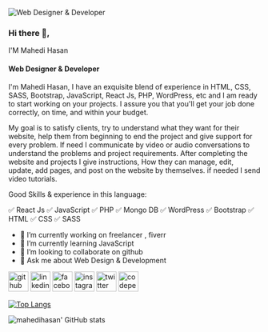 ![Web Designer & Developer](https://scontent.fdac27-1.fna.fbcdn.net/v/t39.30808-6/s960x960/240848064_163343912598451_5350819835013936445_n.jpg?_nc_cat=100&ccb=1-5&_nc_sid=e3f864&_nc_ohc=ysgDADIlSsgAX9kkgQB&_nc_ht=scontent.fdac27-1.fna&oh=1c3747afe3585cb6c4c4829b429a5b80&oe=61305EBD)

### Hi there 👋, 
I'M Mahedi Hasan
#### Web Designer & Developer


I'm Mahedi Hasan, I have an exquisite blend of experience in HTML, CSS, SASS, Bootstrap, JavaScript, React Js, PHP, WordPress, etc and I am ready to start working on your projects. I assure you that you'll get your job done correctly, on time, and within your budget.

My goal is to satisfy clients, try to understand what they want for their website, help them from beginning to end the project and give support for every problem. If need I communicate by video or audio conversations to understand the problems and project requirements. After completing the website and projects I give instructions, How they can manage, edit, update, add pages, and post on the website by themselves. if needed I send video tutorials.

Good Skills & experience in this language:

✅ React Js
✅ JavaScript
✅ PHP
✅ Mongo DB
✅ WordPress
✅ Bootstrap
✅ HTML
✅ CSS
✅ SASS

- 🔭 I’m currently working on freelancer , fiverr 
- 🌱 I’m currently learning JavaScript 
- 👯 I’m looking to collaborate on github 
- 💬 Ask me about Web Design & Development 


[<img src='https://cdn.jsdelivr.net/npm/simple-icons@3.0.1/icons/github.svg' alt='github' height='40'>](https://github.com/mdmahedihasan727)  [<img src='https://cdn.jsdelivr.net/npm/simple-icons@3.0.1/icons/linkedin.svg' alt='linkedin' height='40'>](https://www.linkedin.com/in/md-mahedi-hasan-3b891719a/)  [<img src='https://cdn.jsdelivr.net/npm/simple-icons@3.0.1/icons/facebook.svg' alt='facebook' height='40'>](https://www.facebook.com/mahedihasn727)  [<img src='https://cdn.jsdelivr.net/npm/simple-icons@3.0.1/icons/instagram.svg' alt='instagram' height='40'>](https://www.instagram.com/mdmahedihasan7/)  [<img src='https://cdn.jsdelivr.net/npm/simple-icons@3.0.1/icons/twitter.svg' alt='twitter' height='40'>](https://twitter.com/MdMahed72065680)  [<img src='https://cdn.jsdelivr.net/npm/simple-icons@3.0.1/icons/codepen.svg' alt='codepen' height='40'>](https://codepen.io/@mdmahedhihasan)  

[![Top Langs](https://github-readme-stats.vercel.app/api/top-langs/?username=mahedihasanlayout=compact)](https://github.com/anuraghazra/github-readme-stats)

![mahedihasan' GitHub stats](https://github-readme-stats.vercel.app/api?username=mdmahedihasan727&show_icons=true&theme=radical)


